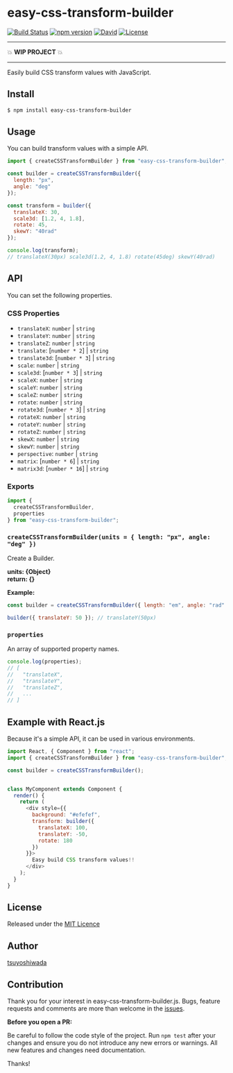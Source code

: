 easy-css-transform-builder
==========================

[![Build Status](http://img.shields.io/travis/tsuyoshiwada/easy-css-transform-builder.svg?style=flat-square)](https://travis-ci.org/tsuyoshiwada/easy-css-transform-builder)
[![npm version](https://img.shields.io/npm/v/easy-css-transform-builder.svg?style=flat-square)](http://badge.fury.io/js/easy-css-transform-builder)
[![David](https://img.shields.io/david/dev/tsuyoshiwada/easy-css-transform-builder.svg?style=flat-square)](https://david-dm.org/tsuyoshiwada/easy-css-transform-builder/#info=devDependencies&view=table)
[![License](https://img.shields.io/badge/license-MIT-blue.svg?style=flat-square)](https://raw.githubusercontent.com/tsuyoshiwada/easy-css-transform-builder/master/LICENSE)

---

:boom: **WIP PROJECT** :boom:

---

Easily build CSS transform values with JavaScript.


## Install

```bash
$ npm install easy-css-transform-builder
```


## Usage

You can build transform values with a simple API.

```javascript
import { createCSSTransformBuilder } from "easy-css-transform-builder";

const builder = createCSSTransformBuilder({
  length: "px",
  angle: "deg"
});

const transform = builder({
  translateX: 30,
  scale3d: [1.2, 4, 1.8],
  rotate: 45,
  skewY: "40rad"
});

console.log(transform);
// translateX(30px) scale3d(1.2, 4, 1.8) rotate(45deg) skewY(40rad)
```



## API

You can set the following properties.


### CSS Properties

* `translateX`: `number` | `string`
* `translateY`: `number` | `string`
* `translateZ`: `number` | `string`
* `translate`: [`number * 2`] | `string`
* `translate3d`: [`number * 3`] | `string`
* `scale`: `number` | `string`
* `scale3d`: [`number * 3`] | `string`
* `scaleX`: `number` | `string`
* `scaleY`: `number` | `string`
* `scaleZ`: `number` | `string`
* `rotate`: `number` | `string`
* `rotate3d`: [`number * 3`] | `string`
* `rotateX`: `number` | `string`
* `rotateY`: `number` | `string`
* `rotateZ`: `number` | `string`
* `skewX`: `number` | `string`
* `skewY`: `number` | `string`
* `perspective`: `number` | `string`
* `matrix`: [`number * 6`] | `string`
* `matrix3d`: [`number * 16`] | `string`


### Exports

```javascript
import {
  createCSSTransformBuilder,
  properties
} from "easy-css-transform-builder";
```


### `createCSSTransformBuilder(units = { length: "px", angle: "deg" })`

Create a Builder.

**units: {Object}**  
**return: {}**

**Example:**

```javascript
const builder = createCSSTransformBuilder({ length: "em", angle: "rad" })

builder({ translateY: 50 }); // translateY(50px)
```


### `properties`

An array of supported property names.

```javascript
console.log(properties);
// [
//   "translateX",
//   "translateY",
//   "translateZ",
//   ...
// ]
```



## Example with React.js

Because it's a simple API, it can be used in various environments.

```javascript
import React, { Component } from "react";
import { createCSSTransformBuilder } from "easy-css-transform-builder";

const builder = createCSSTransformBuilder();


class MyComponent extends Component {
  render() {
    return (
      <div style={{
        background: "#efefef",
        transform: builder({
          translateX: 100,
          translateY: -50,
          rotate: 180
        })
      }}>
        Easy build CSS transform values!!
      </div>
    );
  }
}
```



## License

Released under the [MIT Licence](https://raw.githubusercontent.com/tsuyoshiwada/easy-css-transform-builder/master/LICENSE)




## Author

[tsuyoshiwada](https://github.com/tsuyoshiwada)



## Contribution

Thank you for your interest in easy-css-transform-builder.js.
Bugs, feature requests and comments are more than welcome in the [issues](https://github.com/tsuyoshiwada/easy-css-transform-builder/issues).

**Before you open a PR:**

Be careful to follow the code style of the project. Run `npm test` after your changes and ensure you do not introduce any new errors or warnings.
All new features and changes need documentation.

Thanks!
